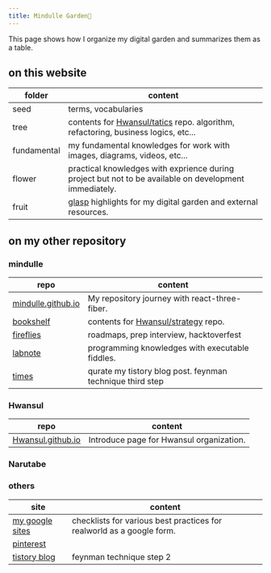 ```yaml
---
title: Mindulle Garden🌱
---
```

This page shows how I organize my digital garden and summarizes them as a table.

## on this website
| folder      | content                                                                                                                 |
| ----------- | ----------------------------------------------------------------------------------------------------------------------- |
| seed        | terms, vocabularies                                                                                                     |
| tree        | contents for [Hwansul/tatics](https://github.com/Hwansul/tactics) repo. algorithm, refactoring, business logics, etc... |
| fundamental | my fundamental knowledges for work with images, diagrams, videos, etc...                                                |
| flower      | practical knowledges with exprience during project but not to be available on development immediately.                              |
| fruit       | [glasp](https://glasp.co) highlights for my digital garden and external resources.                                      |

## on my other repository
### mindulle
| repo                                                                 | content                                                                    |
| -------------------------------------------------------------------- | -------------------------------------------------------------------------- |
| [mindulle.github.io](https://github.com/mindulle/mindulle.github.io) | My repository journey with react-three-fiber.                                |
| [bookshelf](https://mindulle.github.io/bookshelf)                    | contents for [Hwansul/strategy](https://github.com/Hwansul/strategy) repo. |
| [fireflies](https://fireflies.mindulle.vercel.app)                   | roadmaps, prep interview, hacktoverfest                                    |
| [labnote](https://mindulle.gitlab.io)                                | programming knowledges with executable fiddles.                            |
| [times](https://mindulletimes.web.app/)                              | qurate my tistory blog post. feynman technique third step                  |

### Hwansul
| repo                                                              | content                                       |
| ----------------------------------------------------------------- | --------------------------------------------- |
| [Hwansul.github.io](https://github.com/Hwansul/Hwansul.github.io) | Introduce page for Hwansul organization.  |

### Narutabe

### others
| site                                                            | content                                                               |
| --------------------------------------------------------------- | --------------------------------------------------------------------- |
| [my google sites](https://sites.google.com/view/mindulleoffice) | checklists for various best practices for realworld as a google form. |
| [pinterest](https://www.pinterest.co.kr/mindullestudio)                                                       |                                                                       |
| [tistory blog](https://mindulle.tistory.com)                                                    | feynman technique step 2                                              |
